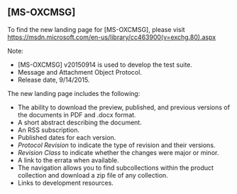 ## [MS-OXCMSG]
To find the new landing page for [MS-OXCMSG], please visit https://msdn.microsoft.com/en-us/library/cc463900(v=exchg.80).aspx

Note: 
- [MS-OXCMSG] v20150914 is used to develop the test suite.
- Message and Attachment Object Protocol.
- Release date, 9/14/2015.

The new landing page includes the following:
- The ability to download the preview, published, and previous versions of the documents in PDF and .docx format.
- A short abstract describing the document.
- An RSS subscription.
- Published dates for each version.
- *Protocol Revision* to indicate the type of revision and their versions.
- *Revision Class* to indicate whether the changes were major or minor.
- A link to the errata when available.
- The navigation allows you to find subcollections within the product collection and download a zip file of any collection.
- Links to development resources.